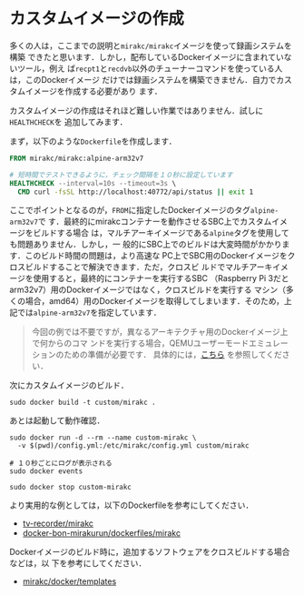 # カスタムイメージの作成

多くの人は，ここまでの説明と`mirakc/mirakc`イメージを使って録画システムを構築
できたと思います．しかし，配布しているDockerイメージに含まれていないツール，例え
ば`recpt1`と`recdvb`以外のチューナーコマンドを使っている人は，このDockerイメージ
だけでは録画システムを構築できません．自力でカスタムイメージを作成する必要があり
ます．

カスタムイメージの作成はそれほど難しい作業ではありません．試しに`HEALTHCHECK`を
追加してみます．

まず，以下のような`Dockerfile`を作成します．

```Dockerfile
FROM mirakc/mirakc:alpine-arm32v7

# 短時間でテストできるように，チェック間隔を１０秒に設定しています
HEALTHCHECK --interval=10s --timeout=3s \
  CMD curl -fsSL http://localhost:40772/api/status || exit 1
```

ここでポイントとなるのが，`FROM`に指定したDockerイメージのタグ`alpine-arm32v7`で
す．最終的にmirakcコンテナーを動作させるSBC上でカスタムイメージをビルドする場合
は，マルチアーキイメージである`alpine`タグを使用しても問題ありません．しかし，一
般的にSBC上でのビルドは大変時間がかかります．このビルド時間の問題は，より高速な
PC上でSBC用のDockerイメージをクロスビルドすることで解決できます．ただ，クロスビ
ルドでマルチアーキイメージを使用すると，最終的にコンテナーを実行するSBC
（Raspberry Pi 3だとarm32v7）用のDockerイメージではなく，クロスビルドを実行する
マシン（多くの場合，amd64）用のDockerイメージを取得してしまいます．そのため，上
記では`alpine-arm32v7`を指定しています．

> 今回の例では不要ですが，異なるアーキテクチャ用のDockerイメージ上で何からのコマ
> ンドを実行する場合，QEMUユーザーモードエミュレーションのための準備が必要です．
> 具体的には，[こちら](https://github.com/mirakc/mirakc/blob/master/.github/workflows/docker.yml#L36)
> を参照してください．

次にカスタムイメージのビルド．

```shell
sudo docker build -t custom/mirakc .
```

あとは起動して動作確認．

```shell
sudo docker run -d --rm --name custom-mirakc \
  -v $(pwd)/config.yml:/etc/mirakc/config.yml custom/mirakc

# １０秒ごとにログが表示される
sudo docker events

sudo docker stop custom-mirakc
```

より実用的な例としては，以下のDockerfileを参考にしてください．

* [tv-recorder/mirakc](https://github.com/collelog/tv-recorder/tree/master/mirakc)
* [docker-bon-mirakurun/dockerfiles/mirakc](https://github.com/68fpjc/docker-bon-mirakurun/blob/master/dockerfiles/mirakc)

Dockerイメージのビルド時に，追加するソフトウェアをクロスビルドする場合などは，以
下を参考にしてください．

* [mirakc/docker/templates](https://github.com/mirakc/mirakc/tree/master/docker/templates)
